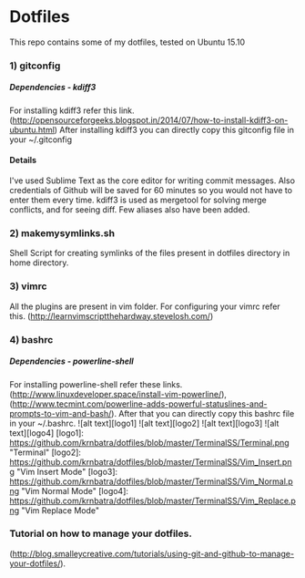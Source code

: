 # Dotfiles
This repo contains some of my dotfiles, tested on Ubuntu 15.10
### 1) gitconfig
##### Dependencies - kdiff3
For installing kdiff3 refer this link. (http://opensourceforgeeks.blogspot.in/2014/07/how-to-install-kdiff3-on-ubuntu.html)
After installing kdiff3 you can directly copy this gitconfig file in your ~/.gitconfig
#### Details
I've used Sublime Text as the core editor for writing commit messages. Also credentials of Github will be saved for 60 minutes so you would not have to enter them every time. kdiff3 is used as mergetool for solving merge conflicts, and for seeing diff. Few aliases also have been added.
### 2) makemysymlinks.sh
Shell Script for creating symlinks of the files present in dotfiles directory in home directory.
### 3) vimrc
All the plugins are present in vim folder. For configuring your vimrc refer this. (http://learnvimscriptthehardway.stevelosh.com/)
### 4) bashrc
##### Dependencies - powerline-shell
For installing powerline-shell refer these links. (http://www.linuxdeveloper.space/install-vim-powerline/), (http://www.tecmint.com/powerline-adds-powerful-statuslines-and-prompts-to-vim-and-bash/).
After that you can directly copy this bashrc file in your ~/.bashrc.
![alt text][logo1] ![alt text][logo2] ![alt text][logo3] ![alt text][logo4]
[logo1]: https://github.com/krnbatra/dotfiles/blob/master/TerminalSS/Terminal.png "Terminal"
[logo2]: https://github.com/krnbatra/dotfiles/blob/master/TerminalSS/Vim_Insert.png "Vim Insert Mode"
[logo3]: https://github.com/krnbatra/dotfiles/blob/master/TerminalSS/Vim_Normal.png "Vim Normal Mode"
[logo4]: https://github.com/krnbatra/dotfiles/blob/master/TerminalSS/Vim_Replace.png "Vim Replace Mode"
### Tutorial on how to manage your dotfiles.
(http://blog.smalleycreative.com/tutorials/using-git-and-github-to-manage-your-dotfiles/).
